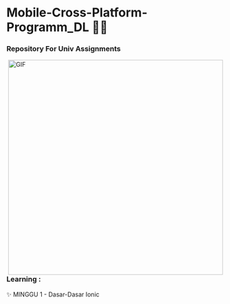 # Mobile-Cross-Platform-Programm_DL 👨‍💻

### Repository For Univ Assignments

<img hight="400" width="500" alt="GIF" align="right" src="https://filmdaily.co/wp-content/uploads/2020/06/meme-10.gif">

### Learning :
✨ MINGGU 1 - Dasar-Dasar Ionic
